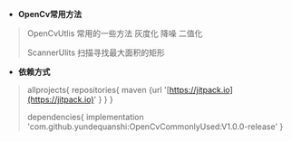 * **OpenCv常用方法**
>OpenCvUtlis 常用的一些方法 灰度化  降噪  二值化
>
>ScannerUlits  扫描寻找最大面积的矩形
* **依赖方式**
>allprojects{
>  repositories{
>       maven {url '[https://jitpack.io](https://jitpack.io)' }
>   }
>}
>
>dependencies{
>     implementation 'com.github.yundequanshi:OpenCvCommonlyUsed:V1.0.0-release'
>}

